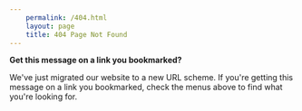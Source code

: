 ```yaml
---
    permalink: /404.html
    layout: page
    title: 404 Page Not Found
---
```


**Get this message on a link you bookmarked?**

We've just migrated our website to a new URL scheme. If you're getting this message on a link you bookmarked,  check the menus above to find what you're looking for.
